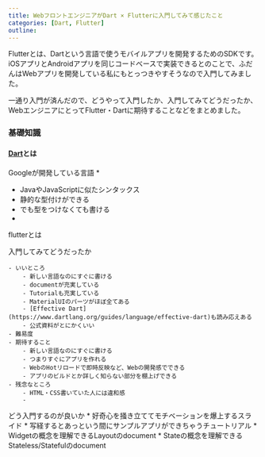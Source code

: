 ```yaml
---
title: WebフロントエンジニアがDart × Flutterに入門してみて感じたこと
categories: [Dart, Flutter]
outline: 
---
```


Flutterとは、Dartという言語で使うモバイルアプリを開発するためのSDKです。iOSアプリとAndroidアプリを同じコードベースで実装できるとのことで、ふだんはWebアプリを開発している私にもとっつきやすそうなので入門してみました。

一通り入門が済んだので、どうやって入門したか、入門してみてどうだったか、WebエンジニアにとってFlutter・Dartに期待することなどをまとめました。

### 基礎知識

#### [Dart](https://www.dartlang.org/)とは

Googleが開発している言語
* 
* JavaやJavaScriptに似たシンタックス
* 静的な型付けができる
* でも型をつけなくても書ける
* 


flutterとは

入門してみてどうだったか

	- いいところ 
		- 新しい言語なのにすぐに書ける
		- documentが充実している
		- Tutorialも充実している
		- MaterialUIのパーツがほぼ全てある
		- [Effective Dart](https://www.dartlang.org/guides/language/effective-dart)も読み応えある
		- 公式資料がとにかくいい
	- 難易度
	- 期待すること
		- 新しい言語なのにすぐに書ける
		- つまりすぐにアプリを作れる
		- WebのHotリロードで即時反映など、Webの開発感でできる
		- アプリのビルドとか詳しく知らない部分を棚上げできる
	- 残念なところ
		- HTML・CSS書いていた人には違和感
		- 


どう入門するのが良いか
	* 好奇心を掻き立ててモチベーションを爆上するスライド
	* 写経するとあっという間にサンプルアプリができちゃうチュートリアル
	* Widgetの概念を理解できるLayoutのdocument
	* Stateの概念を理解できるStateless/Statefulのdocument

